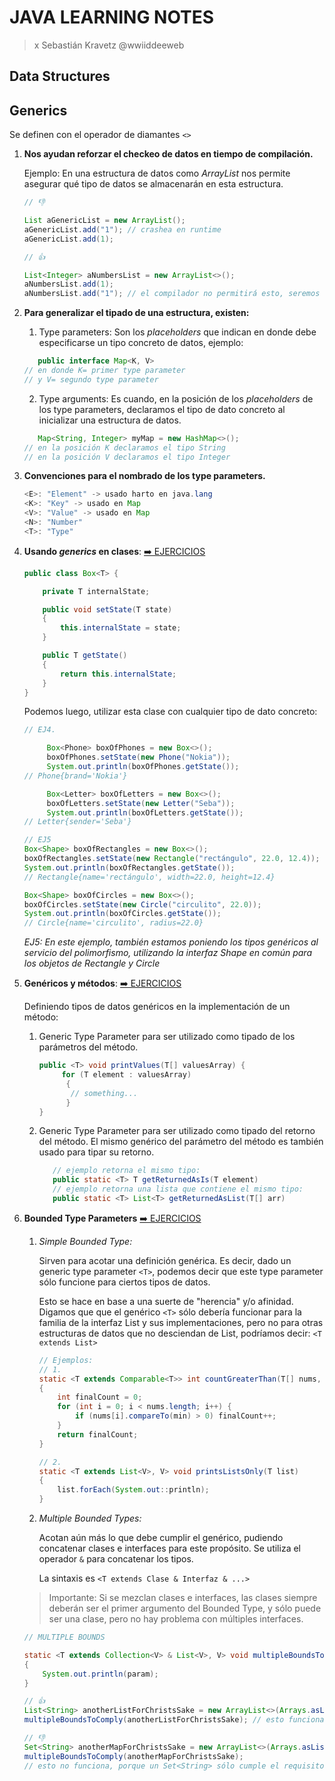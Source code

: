 # JAVA LEARNING NOTES

> x Sebastián Kravetz @wwiiddeeweb

## Data Structures

## Generics

Se definen con el operador de diamantes `<>`

1. **Nos ayudan reforzar el checkeo de datos en tiempo de compilación.**

   Ejemplo: En una estructura de datos como _ArrayList_ nos permite asegurar qué tipo de datos
   se almacenarán en esta estructura.

    ```java
    // 👎
   
    List aGenericList = new ArrayList();
    aGenericList.add("1"); // crashea en runtime
    aGenericList.add(1);

   // 👍
   
   List<Integer> aNumbersList = new ArrayList<>();
    aNumbersList.add(1);
    aNumbersList.add("1"); // el compilador no permitirá esto, seremos notificados por el IDE antes de ejecutar el programa.
    ```

2. **Para generalizar el tipado de una estructura, existen:**
    1. Type parameters: Son los _placeholders_ que indican en donde debe especificarse un tipo
       concreto de datos, ejemplo:
   ```java
      public interface Map<K, V> 
   // en donde K= primer type parameter
   // y V= segundo type parameter
   ``` 
    2. Type arguments: Es cuando, en la posición de los _placeholders_ de los type parameters,
       declaramos el tipo de dato concreto al inicializar una estructura de datos.
   ```java
      Map<String, Integer> myMap = new HashMap<>();
   // en la posición K declaramos el tipo String
   // en la posición V declaramos el tipo Integer
   ``` 

3. **Convenciones para el nombrado de los type parameters.**
    ````java
    <E>: "Element" -> usado harto en java.lang
    <K>: "Key" -> usado en Map
    <V>: "Value" -> usado en Map
    <N>: "Number"
    <T>: "Type"
    ````

4. **Usando _generics_ en clases**: [➡️ EJERCICIOS](./generics/src/Main.java)

    ```java
    public class Box<T> {
    
        private T internalState;
    
        public void setState(T state)
        {
            this.internalState = state;
        }
    
        public T getState()
        {
            return this.internalState;
        }
    }
    ```

   Podemos luego, utilizar esta clase con cualquier tipo de dato concreto:

   ````java
   // EJ4.

        Box<Phone> boxOfPhones = new Box<>();
        boxOfPhones.setState(new Phone("Nokia"));
        System.out.println(boxOfPhones.getState());
   // Phone{brand='Nokia'}

        Box<Letter> boxOfLetters = new Box<>();
        boxOfLetters.setState(new Letter("Seba"));
        System.out.println(boxOfLetters.getState());
   // Letter{sender='Seba'}
   ````

   ````java
   // EJ5 
   Box<Shape> boxOfRectangles = new Box<>();
   boxOfRectangles.setState(new Rectangle("rectángulo", 22.0, 12.4));
   System.out.println(boxOfRectangles.getState());
   // Rectangle{name='rectángulo', width=22.0, height=12.4}

   Box<Shape> boxOfCircles = new Box<>();
   boxOfCircles.setState(new Circle("circulito", 22.0));
   System.out.println(boxOfCircles.getState());
   // Circle{name='circulito', radius=22.0}
   ````
   _EJ5: En este ejemplo, también estamos poniendo los tipos genéricos al servicio del
   polimorfismo, utilizando la interfaz Shape en común para los objetos de Rectangle y Circle_


5. **Genéricos y métodos**: [➡️ EJERCICIOS](./generics/src/GenericsAndMethods.java)

   Definiendo tipos de datos genéricos en la implementación de un método:

    1. Generic Type Parameter para ser utilizado como tipado de los parámetros del método.

       ````java
       public <T> void printValues(T[] valuesArray) {
            for (T element : valuesArray) 
             {
              // something...
             }
       }
       ````
    2. Generic Type Parameter para ser utilizado como tipado del retorno del método. El mismo
       genérico del parámetro del método es también usado para tipar su retorno.
        ```java
           // ejemplo retorna el mismo tipo:
           public static <T> T getReturnedAsIs(T element)
           // ejemplo retorna una lista que contiene el mismo tipo:
           public static <T> List<T> getReturnedAsList(T[] arr)
          ```

6. **Bounded Type Parameters**
   [➡️ EJERCICIOS](./generics/src/BoundedTypeParams.java)

    1. _Simple Bounded Type:_

       Sirven para acotar una definición genérica. Es decir, dado un generic type parameter `<T>`,
       podemos
       decir que este type parameter sólo funcione para ciertos tipos de datos.

       Esto se hace en base a una suerte de "herencia" y/o afinidad. Digamos que que el genérico
       `<T>` sólo debería funcionar para la familia de la interfaz List y sus implementaciones, pero
       no para otras estructuras de datos que no desciendan de List,
       podríamos decir: `<T extends List>`

        ```java
        // Ejemplos:
        // 1. 
        static <T extends Comparable<T>> int countGreaterThan(T[] nums, T min)
        {
            int finalCount = 0;
            for (int i = 0; i < nums.length; i++) {
                if (nums[i].compareTo(min) > 0) finalCount++;
            }
            return finalCount;
        }
 
        // 2. 
        static <T extends List<V>, V> void printsListsOnly(T list)
        {
            list.forEach(System.out::println);
        }
 
        ```

    2. _Multiple Bounded Types:_

       Acotan aún más lo que debe cumplir el genérico, pudiendo concatenar clases e interfaces para
       este propósito. Se utiliza el operador `&` para concatenar los tipos.

       La sintaxis es `<T extends Clase & Interfaz & ...>`
   > Importante: Si se mezclan clases e interfaces, las clases siempre deberán ser el primer
   > argumento del Bounded Type, y sólo puede ser una clase, pero no hay problema con múltiples
   > interfaces.

      ````java
      // MULTIPLE BOUNDS

      static <T extends Collection<V> & List<V>, V> void multipleBoundsToComply(T param)
      {
          System.out.println(param);
      }
   
      // 👍
      List<String> anotherListForChristsSake = new ArrayList<>(Arrays.asList("Bye", "Byex"));
      multipleBoundsToComply(anotherListForChristsSake); // esto funciona! porque anotherListForChristsSake cumple todo lo solicitado en el genérico.
   
      // 👎
      Set<String> anotherMapForChristsSake = new ArrayList<>(Arrays.asList("Bye", "Byex"));
      multipleBoundsToComply(anotherMapForChristsSake);
      // esto no funciona, porque un Set<String> sólo cumple el requisito de Collection pero no el de List
      ````
